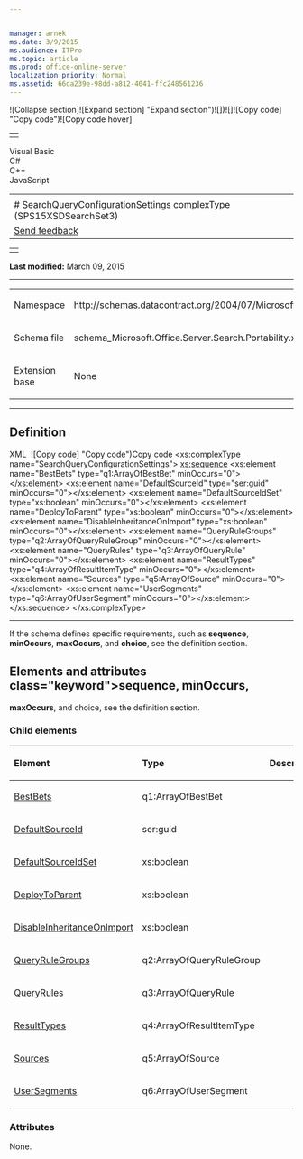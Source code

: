 ```yaml
---


manager: arnek
ms.date: 3/9/2015
ms.audience: ITPro
ms.topic: article
ms.prod: office-online-server
localization_priority: Normal
ms.assetid: 66da239e-98dd-a812-4041-ffc248561236
---
```


![Collapse
section]![Expand
section] "Expand section")![]()![])![]![]()![Copy
code] "Copy code")![Copy code
hover]
<table>
<tbody>
<tr class="odd">
<td align="left"></td>
</tr>
</tbody>
</table>

Visual Basic  
C\#  
C++  
JavaScript  

<table>
<tbody>
<tr class="odd">
<td align="left"><span id="runningHeaderText"></span></td>
</tr>
<tr class="even">
<td align="left"># SearchQueryConfigurationSettings complexType (SPS15XSDSearchSet3)</td>
</tr>
<tr class="odd">
<td align="left"><span id="headfeedbackarea" class="feedbackhead"><a href="javascript:SubmitFeedback(&#39;docthis@Microsoft.com&#39;,&#39;&#39;,&#39;&#39;,&#39;&#39;,&#39;1.0.18082.1225&#39;,&#39;%0\dThank%20you%20for%20your%20feedback.%20The%20developer%20writing%20teams%20use%20your%20feedback%20to%20improve%20documentation.%20While%20we%20are%20reviewing%20your%20feedback,%20we%20may%20send%20you%20e-mail%20to%20ask%20for%20clarification%20or%20feedback%20on%20a%20solution.%20We%20do%20not%20use%20your%20e-mail%20address%20for%20any%20other%20purpose%20and%20we%20delete%20it%20after%20we%20finish%20our%20review.%0\AFor%20further%20information%20about%20the%20privacy%20policies%20of%20Microsoft,%20please%20see%20http://privacy.microsoft.com/en-us/default.aspx.%0\A%0\d&#39;,&#39;Customer%20feedback&#39;);">Send feedback</a></span></td>
</tr>
</tbody>
</table>

<table>
<colgroup>
<col width="100%" />
</colgroup>
<tbody>
<tr class="odd">
<td align="left"></td>
</tr>
</tbody>
</table>

**Last modified:** March 09, 2015


-----------------------------------------------------------------------------------------------------------------------------------------------------------------------------------------------------

<table>
<colgroup>
<col width="50%" />
<col width="50%" />
</colgroup>
<tbody>
<tr class="odd">
<td align="left"><p><span class="label">Namespace</span></p></td>
<td align="left"><p>http://schemas.datacontract.org/2004/07/Microsoft.Office.Server.Search.Portability</p></td>
</tr>
<tr class="even">
<td align="left"><p><span class="label">Schema file</span></p></td>
<td align="left"><p>schema_Microsoft.Office.Server.Search.Portability.xsd</p></td>
</tr>
<tr class="odd">
<td align="left"><p><span class="label">Extension base</span></p></td>
<td align="left"><p>None</p></td>
</tr>
</tbody>
</table>


-----------------------------------------------------------------------------------------------------------------------------------------------------------------------------------------------

## Definition
XML 
<span class="copyCode" onclick="CopyCode(this)"
onkeypress="CopyCode_CheckKey(this, event)"
onmouseover="ChangeCopyCodeIcon(this)"
onmouseout="ChangeCopyCodeIcon(this)" tabindex="0">![Copy
code] "Copy code")Copy code</span>
    <xs:complexType name="SearchQueryConfigurationSettings">
        <xs:sequence>
            <xs:element name="BestBets" type="q1:ArrayOfBestBet" minOccurs="0"></xs:element>
            <xs:element name="DefaultSourceId" type="ser:guid" minOccurs="0"></xs:element>
            <xs:element name="DefaultSourceIdSet" type="xs:boolean" minOccurs="0"></xs:element>
            <xs:element name="DeployToParent" type="xs:boolean" minOccurs="0"></xs:element>
            <xs:element name="DisableInheritanceOnImport" type="xs:boolean" minOccurs="0"></xs:element>
            <xs:element name="QueryRuleGroups" type="q2:ArrayOfQueryRuleGroup" minOccurs="0"></xs:element>
            <xs:element name="QueryRules" type="q3:ArrayOfQueryRule" minOccurs="0"></xs:element>
            <xs:element name="ResultTypes" type="q4:ArrayOfResultItemType" minOccurs="0"></xs:element>
            <xs:element name="Sources" type="q5:ArrayOfSource" minOccurs="0"></xs:element>
            <xs:element name="UserSegments" type="q6:ArrayOfUserSegment" minOccurs="0"></xs:element>
        </xs:sequence>
    </xs:complexType>


------------------------------------------------------------------------------------------------------------------------------------------------------------------------------------------------------------

If the schema defines specific requirements, such as **sequence**, **minOccurs**, **maxOccurs**, and **choice**, see the definition section.
## Elements and attributes class="keyword">sequence</span>, **minOccurs**,
**maxOccurs**, and <span
class="keyword">choice</span>, see the definition section.

### Child elements

<table>
<colgroup>
<col width="33%" />
<col width="33%" />
<col width="33%" />
</colgroup>
<thead>
<tr class="header">
<th align="left"><p>Element</p></th>
<th align="left"><p>Type</p></th>
<th align="left"><p>Description</p></th>
</tr>
</thead>
<tbody>
<tr class="odd">
<td align="left"><p><a href="bestbets-element-searchqueryconfigurationsettings-complextypesps15xsdsearchset3.md">BestBets</a></p></td>
<td align="left"><p>q1:ArrayOfBestBet</p></td>
<td align="left"><p></p></td>
</tr>
<tr class="even">
<td align="left"><p><a href="defaultsourceid-element-searchqueryconfigurationsettings-complextypesps15xsdsear.md">DefaultSourceId</a></p></td>
<td align="left"><p>ser:guid</p></td>
<td align="left"><p></p></td>
</tr>
<tr class="odd">
<td align="left"><p><a href="defaultsourceidset-element-searchqueryconfigurationsettings-complextypesps15xsds.md">DefaultSourceIdSet</a></p></td>
<td align="left"><p>xs:boolean</p></td>
<td align="left"><p></p></td>
</tr>
<tr class="even">
<td align="left"><p><a href="deploytoparent-element-searchqueryconfigurationsettings-complextypesps15xsdsearc.md">DeployToParent</a></p></td>
<td align="left"><p>xs:boolean</p></td>
<td align="left"><p></p></td>
</tr>
<tr class="odd">
<td align="left"><p><a href="disableinheritanceonimport-element-searchqueryconfigurationsettings-complextypes.md">DisableInheritanceOnImport</a></p></td>
<td align="left"><p>xs:boolean</p></td>
<td align="left"><p></p></td>
</tr>
<tr class="even">
<td align="left"><p><a href="queryrulegroups-element-searchqueryconfigurationsettings-complextypesps15xsdsear.md">QueryRuleGroups</a></p></td>
<td align="left"><p>q2:ArrayOfQueryRuleGroup</p></td>
<td align="left"><p></p></td>
</tr>
<tr class="odd">
<td align="left"><p><a href="queryrules-element-searchqueryconfigurationsettings-complextypesps15xsdsearchset.md">QueryRules</a></p></td>
<td align="left"><p>q3:ArrayOfQueryRule</p></td>
<td align="left"><p></p></td>
</tr>
<tr class="even">
<td align="left"><p><a href="resulttypes-element-searchqueryconfigurationsettings-complextypesps15xsdsearchse.md">ResultTypes</a></p></td>
<td align="left"><p>q4:ArrayOfResultItemType</p></td>
<td align="left"><p></p></td>
</tr>
<tr class="odd">
<td align="left"><p><a href="sources-element-searchqueryconfigurationsettings-complextypesps15xsdsearchset3.md">Sources</a></p></td>
<td align="left"><p>q5:ArrayOfSource</p></td>
<td align="left"><p></p></td>
</tr>
<tr class="even">
<td align="left"><p><a href="usersegments-element-searchqueryconfigurationsettings-complextypesps15xsdsearchs.md">UserSegments</a></p></td>
<td align="left"><p>q6:ArrayOfUserSegment</p></td>
<td align="left"><p></p></td>
</tr>
</tbody>
</table>

### Attributes

None.








